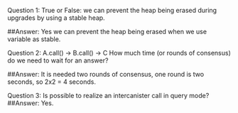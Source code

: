 Question 1: True or False: we can prevent the heap being erased during upgrades by using a stable heap.

##Answer: Yes we can prevent the heap being erased when we use variable as stable.

Question 2: A.call() -> B.call() -> C How much time (or rounds of consensus) do we need to wait for an answer?

##Answer: It is needed two rounds of consensus, one round is two seconds, so 2x2 = 4 seconds. 

Question 3: Is possible to realize an intercanister call in query mode?
##Answer: Yes.